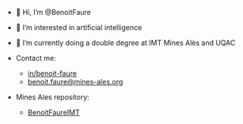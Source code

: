 - 👋 Hi, I’m @BenoitFaure
- 👀 I’m interested in artificial intelligence
- 🌱 I’m currently doing a double degree at IMT Mines Alès and UQAC

- Contact me:
    - [in/benoit-faure](https://linkedin.com/in/benoit-faure/)
    - [benoit.faure@mines-ales.org](mailto:benoit.faure@mines-ales.org)

- Mines Ales repository:
    - [BenoitFaureIMT](https://github.com/BenoitFaureIMT)
